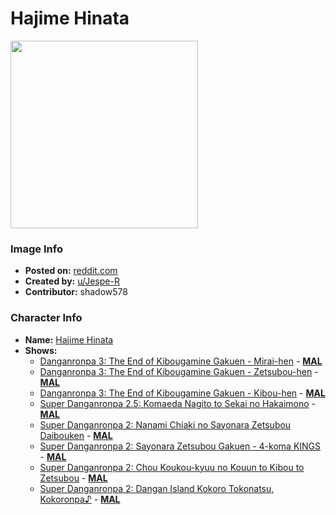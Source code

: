 # Hajime Hinata

<img src="https://raw.githubusercontent.com/shadow578/Project-Padoru/master/Padoru/U_Jespe-R/danganronpa-hajime-hinata.png" height="300">

### Image Info
* **Posted on:**     [reddit.com](https://www.reddit.com/r/Padoru/comments/fmlzsk/daily_padoru_81_hajime_hinata_danganronpa/)
* **Created by:**    [u/Jespe-R](https://github.com/shadow578/Project-Padoru/blob/master/table-of-contents/creators/uJespeR.md)
* **Contributor:**   shadow578

### Character Info
* **Name:**   [Hajime Hinata](https://myanimelist.net/character/73203)
* **Shows:**
  * [Danganronpa 3: The End of Kibougamine Gakuen - Mirai-hen](https://github.com/shadow578/Project-Padoru/blob/master/table-of-contents/shows/Danganronpa3TheEndofKibougamineGakuenMiraihen.md) - [__MAL__](https://myanimelist.net/anime/32189/Danganronpa_3__The_End_of_Kibougamine_Gakuen_-_Mirai-hen)
  * [Danganronpa 3: The End of Kibougamine Gakuen - Zetsubou-hen](https://github.com/shadow578/Project-Padoru/blob/master/table-of-contents/shows/Danganronpa3TheEndofKibougamineGakuenZetsubouhen.md) - [__MAL__](https://myanimelist.net/anime/33028/Danganronpa_3__The_End_of_Kibougamine_Gakuen_-_Zetsubou-hen)
  * [Danganronpa 3: The End of Kibougamine Gakuen - Kibou-hen](https://github.com/shadow578/Project-Padoru/blob/master/table-of-contents/shows/Danganronpa3TheEndofKibougamineGakuenKibouhen.md) - [__MAL__](https://myanimelist.net/anime/34103/Danganronpa_3__The_End_of_Kibougamine_Gakuen_-_Kibou-hen)
  * [Super Danganronpa 2.5: Komaeda Nagito to Sekai no Hakaimono](https://github.com/shadow578/Project-Padoru/blob/master/table-of-contents/shows/SuperDanganronpa25KomaedaNagitotoSekainoHakaimono.md) - [__MAL__](https://myanimelist.net/anime/34152/Super_Danganronpa_25__Komaeda_Nagito_to_Sekai_no_Hakaimono)
  * [Super Danganronpa 2: Nanami Chiaki no Sayonara Zetsubou Daibouken](https://github.com/shadow578/Project-Padoru/blob/master/table-of-contents/shows/SuperDanganronpa2NanamiChiakinoSayonaraZetsubouDaibouken.md) - [__MAL__](https://myanimelist.net/manga/44229/Super_Danganronpa_2__Nanami_Chiaki_no_Sayonara_Zetsubou_Daibouken)
  * [Super Danganronpa 2: Sayonara Zetsubou Gakuen - 4-koma KINGS](https://github.com/shadow578/Project-Padoru/blob/master/table-of-contents/shows/SuperDanganronpa2SayonaraZetsubouGakuen4komaKINGS.md) - [__MAL__](https://myanimelist.net/manga/44243/Super_Danganronpa_2__Sayonara_Zetsubou_Gakuen_-_4-koma_KINGS)
  * [Super Danganronpa 2: Chou Koukou-kyuu no Kouun to Kibou to Zetsubou](https://github.com/shadow578/Project-Padoru/blob/master/table-of-contents/shows/SuperDanganronpa2ChouKoukoukyuunoKouuntoKiboutoZetsubou.md) - [__MAL__](https://myanimelist.net/manga/48441/Super_Danganronpa_2__Chou_Koukou-kyuu_no_Kouun_to_Kibou_to_Zetsubou)
  * [Super Danganronpa 2: Dangan Island Kokoro Tokonatsu, Kokoronpa♪](https://github.com/shadow578/Project-Padoru/blob/master/table-of-contents/shows/SuperDanganronpa2DanganIslandKokoroTokonatsuKokoronpa.md) - [__MAL__](https://myanimelist.net/manga/51575/Super_Danganronpa_2__Dangan_Island_Kokoro_Tokonatsu_Kokoronpa♪)


